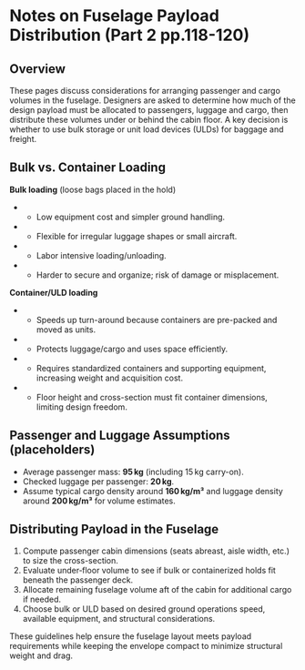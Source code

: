 # Notes on Fuselage Payload Distribution (Part 2 pp.118-120)

## Overview
These pages discuss considerations for arranging passenger and cargo volumes in the fuselage. Designers are asked to determine how much of the design payload must be allocated to passengers, luggage and cargo, then distribute these volumes under or behind the cabin floor. A key decision is whether to use bulk storage or unit load devices (ULDs) for baggage and freight.

## Bulk vs. Container Loading
**Bulk loading** (loose bags placed in the hold)
- + Low equipment cost and simpler ground handling.
- + Flexible for irregular luggage shapes or small aircraft.
- - Labor intensive loading/unloading.
- - Harder to secure and organize; risk of damage or misplacement.

**Container/ULD loading**
- + Speeds up turn-around because containers are pre-packed and moved as units.
- + Protects luggage/cargo and uses space efficiently.
- - Requires standardized containers and supporting equipment, increasing weight and acquisition cost.
- - Floor height and cross-section must fit container dimensions, limiting design freedom.

## Passenger and Luggage Assumptions (placeholders)
- Average passenger mass: **95 kg** (including 15 kg carry-on).
- Checked luggage per passenger: **20 kg**.
- Assume typical cargo density around **160 kg/m³** and luggage density around **200 kg/m³** for volume estimates.

## Distributing Payload in the Fuselage
1. Compute passenger cabin dimensions (seats abreast, aisle width, etc.) to size the cross-section.
2. Evaluate under‑floor volume to see if bulk or containerized holds fit beneath the passenger deck.
3. Allocate remaining fuselage volume aft of the cabin for additional cargo if needed.
4. Choose bulk or ULD based on desired ground operations speed, available equipment, and structural considerations.

These guidelines help ensure the fuselage layout meets payload requirements while keeping the envelope compact to minimize structural weight and drag.
